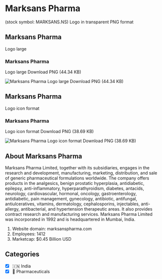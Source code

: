 # Marksans Pharma
 (stock symbol: MARKSANS.NS) Logo in transparent PNG format

## Marksans Pharma
 Logo large

### Marksans Pharma
 Logo large Download PNG (44.34 KB)

![Marksans Pharma
 Logo large Download PNG (44.34 KB)](/img/orig/MARKSANS.NS_BIG-3b1720ef.png)

## Marksans Pharma
 Logo icon format

### Marksans Pharma
 Logo icon format Download PNG (38.69 KB)

![Marksans Pharma
 Logo icon format Download PNG (38.69 KB)](/img/orig/MARKSANS.NS-e2074d51.png)

## About Marksans Pharma


Marksans Pharma Limited, together with its subsidiaries, engages in the research and development, manufacturing, marketing, distribution, and sale of generic pharmaceutical formulations worldwide. The company offers products in the analgesics, benign prostatic hyperplasia, antidiabetic, epilepsy, anti-inflammatory, hyperparathyroidism, diabetes, antacids, neurology, cardiovascular, hormonal, oncology, gastroenterology, antidiabetic, pain management, gynecology, antibiotic, antifungal, antiulceratives, vitamins, dermatology, cephalosporins, injectables, anti-allergy, antibacterial, and hypertension therapeutic areas. It also provides contract research and manufacturing services. Marksans Pharma Limited was incorporated in 1992 and is headquartered in Mumbai, India.

1. Website domain: marksanspharma.com
2. Employees: 1412
3. Marketcap: $0.45 Billion USD


## Categories
- [x] 🇮🇳 India
- [x] 💊 Pharmaceuticals
